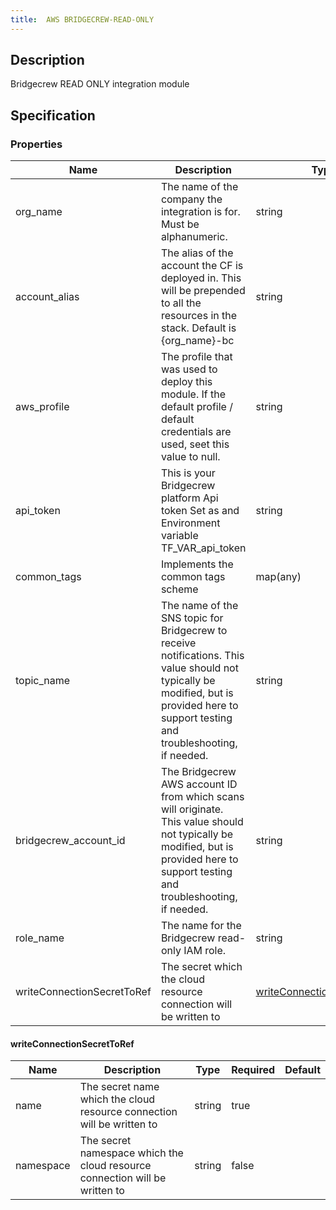 ```yaml
---
title:  AWS BRIDGECREW-READ-ONLY
---
```


## Description

Bridgecrew READ ONLY integration module

## Specification


### Properties

 Name | Description | Type | Required | Default 
 ------------ | ------------- | ------------- | ------------- | ------------- 
 org_name | The name of the company the integration is for. Must be alphanumeric. | string | true |  
 account_alias | The alias of the account the CF is deployed in. This will be prepended to all the resources in the stack. Default is {org_name}-bc | string | false |  
 aws_profile | The profile that was used to deploy this module. If the default profile / default credentials are used, seet this value to null. | string | true |  
 api_token | This is your Bridgecrew platform Api token Set as and Environment variable TF_VAR_api_token | string | true |  
 common_tags | Implements the common tags scheme | map(any) | false |  
 topic_name | The name of the SNS topic for Bridgecrew to receive notifications. This value should not typically be modified, but is provided here to support testing and troubleshooting, if needed. | string | false |  
 bridgecrew_account_id | The Bridgecrew AWS account ID from which scans will originate. This value should not typically be modified, but is provided here to support testing and troubleshooting, if needed. | string | false |  
 role_name | The name for the Bridgecrew read-only IAM role. | string | false |  
 writeConnectionSecretToRef | The secret which the cloud resource connection will be written to | [writeConnectionSecretToRef](#writeConnectionSecretToRef) | false |  


#### writeConnectionSecretToRef

 Name | Description | Type | Required | Default 
 ------------ | ------------- | ------------- | ------------- | ------------- 
 name | The secret name which the cloud resource connection will be written to | string | true |  
 namespace | The secret namespace which the cloud resource connection will be written to | string | false |  
